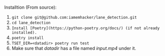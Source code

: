 Installtion (From source):

1. `git clone git@github.com:iamemhacker/lane_detection.git`
1. `cd lane_detection`
1. `Install [Poetry](https://python-poetry.org/docs/) (if not already installed).`
1. `poetry install`
1. `TSET_DIR=<datadir> poetry run test`
1. Make sure that _datadir_ has a file named _input.mp4_ under it.
